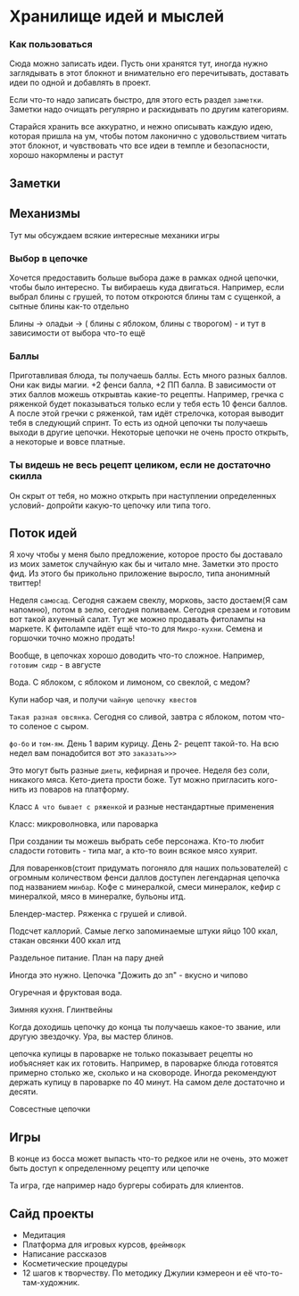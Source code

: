 # Хранилище идей и мыслей

### Как пользоваться

Сюда можно записать идеи. Пусть они хранятся тут, иногда нужно заглядывать в этот блокнот и внимательно его перечитывать, доставать идеи по одной и добавлять в проект.

Если что-то надо записать быстро, для этого есть раздел `заметки`. Заметки надо очищать регулярно и раскидывать по другим категориям.

Старайся хранить все аккуратно, и нежно описывать каждую идею, которая пришла на ум, чтобы потом лаконично с удовольствием читать этот блокнот, и чувствовать что все идеи в темпле и безопасности, хорошо накормлены и растут

## Заметки

## Механизмы

Тут мы обсуждаем всякие интересные механики игры

### Выбор в цепочке

Хочется предоставить больше выбора даже в рамках одной цепочки, чтобы было интересно. Ты вибираешь куда двигаться. Например, если выбрал блины с грушей, то потом откроются блины там с сущенкой, а сытные блины как-то отдельно

Блины -> оладьи -> ( блины с яблоком, блины с творогом) - и тут в зависимости от выбора что-то ещё

### Баллы

Приготавливая блюда, ты получаешь баллы. Есть много разных баллов. Они как виды магии. +2 фенси балла, +2 ПП балла. В зависимости от этих баллов можешь открывтаь какие-то рецепты. Например, гречка с ряженкой будет показываться только если у тебя есть 10 фенси баллов. А после этой гречки с ряженкой, там идёт стрелочка, которая выводит тебя в следующий спринт. То есть из одной цепочки ты получаешь выходи в другие цепочки. Некоторые цепочки не очень просто открыть, а некоторые и вовсе платные.

### Ты видешь не весь рецепт целиком, если не достаточно скилла

Он скрыт от тебя, но можно открыть при наступлении определенных условий- допройти какую-то цепочку или типа того.

## Поток идей

Я хочу чтобы у меня было предложение, которое просто бы доставало из моих заметок случайную как бы и читало мне. Заметки это просто фид. Из этого бы прикольно приложение выросло, типа анонимный твиттер!

Неделя `самосад`. Сегодня сажаем свеклу, морковь, засто достаем(Я сам напомню), потом в зелю, сегодня поливаем. Сегодня срезаем и готовим вот такой ахуенный салат. Тут же можно продавать фитолампы на маркете. К фитолампе идёт ещё что-то для `Микро-кухни`. Семена и горшочки точно можно продать!

Вообще, в цепочках хорошо доводить что-то сложное. Например, `готовим сидр` - в августе

Вода. С яблоком, с яблоком и лимоном, со свеклой, с медом?

Купи набор чая, и получи `чайную цепочку квестов`

`Такая разная овсянка`. Сегодня со сливой, завтра с яблоком, потом что-то соленое с сыром.

`фо-бо` и `том-ям`. День 1 варим курицу. День 2- рецепт такой-то. На всю недел вам понадобится вот это `заказать>>>`

Это могут быть разные `диеты`, кефирная и прочее. Неделя без соли, никакого мяса. Кето-диета прости боже. Тут можно пригласить кого-нить из поваров на платформу.

Класс `А что бывает с ряженкой` и разные нестандартные применения

Класс: микроволновка, или пароварка

При создании ты можешь выбрать себе персонажа. Кто-то любит сладости готовить - типа маг, а кто-то воин всякое мясо хуярит.

Для поваренков(стоит придумать погоняло для наших пользователей) с огромным количеством фенси даллов доступен легендарная цепочка под названием `минбар`. Кофе с минералкой, смеси минералок, кефир с минералкой, мясо в минералке, бульоны итд.

Блендер-мастер. Ряженка с грушей и сливой.

Подсчет каллорий. Самые легко запоминаемые штуки яйцо 100 ккал, стакан овсянки 400 ккал итд

Раздельное питание. План на пару дней

Иногда это нужно. Цепочка "Дожить до зп" - вкусно и чипово

Огуречная и фруктовая вода. 

Зимняя кухня. Глинтвейны

Когда доходишь цепочку до конца ты получаешь какое-то звание, или другую звездочку. Ура, вы мастер блинов.

цепочка купицы в пароварке не только показывает рецепты но иобъясняет как их готовить. Например, в пароварке блюда готовятся примерно столько же, сколько и на сковороде. Иногда рекомендуют держать купицу в пароварке по 40 минут. На самом деле достаточно и десяти.

Совсестные цепочки

## Игры

В конце из босса может выпасть что-то редкое или не очень, это может быть доступ к определенному рецепту или цепочке

Та игра, где например надо бургеры собирать для клиентов. 

## Сайд проекты

+ Медитация
+ Платформа для игровых курсов, `фреймворк`
+ Написание рассказов
+ Косметические процедуры
+ 12 шагов к творчеству. По методику Джулии кэмереон и её что-то-там-художник.

